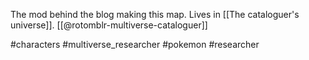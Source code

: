 The mod behind the blog making this map. Lives in [[The cataloguer's universe]]. [[@rotomblr-multiverse-cataloguer]]

#characters #multiverse_researcher #pokemon #researcher 